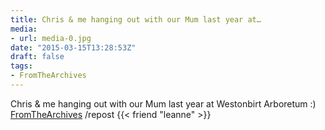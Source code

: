 ```yaml
---
title: Chris & me hanging out with our Mum last year at…
media:
- url: media-0.jpg
date: "2015-03-15T13:28:53Z"
draft: false
tags:
- FromTheArchives
---
```

Chris & me hanging out with our Mum last year at Westonbirt Arboretum :\) [FromTheArchives](/tags/fromthearchives) /repost {{< friend "leanne" >}}
